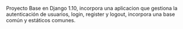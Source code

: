 Proyecto Base en Django 1.10, incorpora una aplicacion que gestiona la autenticación de usuarios, login, register y logout, incorpora una base común y estáticos comunes.
